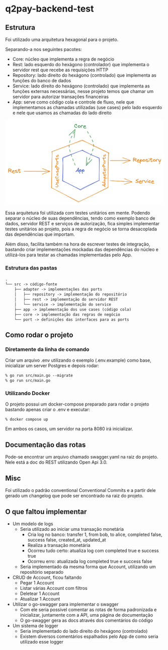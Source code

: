 # q2pay-backend-test

## Estrutura

Foi utilizado uma arquitetura hexagonal para o projeto.

Separando-a nos seguintes pacotes:
- Core: núcleo que implementa a regra de negócio
- Rest: lado esquerdo do hexágono (controlador) que implementa o servidor rest que recebe as requisições HTTP
- Repository: lado direito do hexágono (controlado) que implementa as funções do banco de dados
- Service: lado direito do hexágono (controlado) que implementa as funções externas necessárias, nesse projeto temos que chamar um servidor para autorizar transações financeiras
- App: serve como código cola e controle de fluxo, nele que implementamos as chamadas utilizadas (use cases) pelo lado esquerdo e nele que usamos as chamadas do lado direito

![Diagrama](hexagono_diagrama.png)

Essa arquitetura foi utilizada com testes unitários em mente.
Podendo separar o núcleo de suas dependências, tendo como exemplo banco de dados, servidor REST e serviços de autorização,
fica simples implementar testes unitários ao projeto, pois a regra de negócio se torna desacoplada das dependências que importam.

Além disso, facilita também na hora de escrever testes de integração, bastando
criar implementações mockadas das dependências do núcleo e utilizá-los para
testar as chamadas implementadas pelo App.

### Estrutura das pastas
```
.
└── src -> código-fonte
    ├── adapter -> implementações das ports
    │   ├── repository -> implementação do repositório
    │   ├── rest -> implementação do servidor REST
    │   └── service -> implementação do service
    ├── app -> implementação dos use cases (código cola)
    ├── core -> implementação das regras de negócio
    └── port -> definições das interfaces para as ports
```

## Como rodar o projeto

### Diretamente da linha de comando

Criar um arquivo .env utilizando o exemplo (.env.example) como base, inicializar um server Postgres e depois rodar:

```
% go run src/main.go --migrate
% go run src/main.go
```

### Utilizando Docker

O projeto possui um docker-compose preparado para rodar o projeto bastando apenas criar o .env e executar:

```
% docker compose up
```

Em ambos os casos, um servidor na porta 8080 irá inicializar.

## Documentação das rotas

Pode-se encontrar um arquivo chamado swagger.yaml na raiz do projeto. Nele está a doc do REST utilizando Open Api 3.0.

## Misc

Foi utilizado o padrão conventional Conventional Commits e a partir dele gerado um changelog que pode
ser encontrado na raiz do projeto.

## O que faltou implementar

- Um modelo de logs
    - Seria utilizado ao iniciar uma transação monetária
        - Cria log no banco: transfer 1, from bob, to alice, completed false, success false, created_at, updated_at
        - Realiza a transação monetária
        - Ocorreu tudo certo: atualiza log com completed true e success true
        - Ocorreu erro: atualizada log completed true e success false
    - Seria implementado da mesma forma que Account, utilizando um repositório separado
- CRUD de Account, ficou faltando
    - Pegar 1 Account
    - Listar várias Account com filtros
    - Deletear 1 Account
    - Atualizar 1 Account
- Utilizar o go-swagger para implementar o swagger
    - Com ele seria possível comentar as rotas de forma padronizada e inicializar, juntamente com a API, uma página de documentação
    - O go-swagger gera as docs através dos comentários do código
- Um sistema de logger
    - Seria implementado do lado direito do hexágono (controlado)
    - Existem diversos comentários espalhados pelo App de como seria utilizado esse logger
